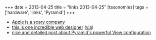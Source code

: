 +++
date = 2013-04-25
title = "links 2013-04-25"
[taxonomies]
tags = ['hardware', 'links', 'Pyramid']
+++

-   [Apple is a scary company]
-   [this is one incredible web designer] ([via])
-   [nice and detailed post about Pyramid's powerful View
    configuration]

  [Apple is a scary company]: http://stallman.org/apple
  [this is one incredible web designer]: http://soziev.com
  [via]: http://delaguardia.com.mx
  [nice and detailed post about Pyramid's powerful View configuration]:
    http://blog.delaguardia.com.mx/pyramid-view-configuration-let-me-count-the-ways.html
